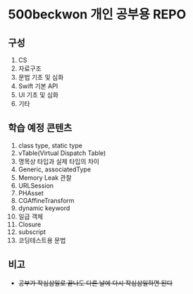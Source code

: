 # 500beckwon 개인 공부용 REPO
## 구성
1. CS
2. 자료구조
3. 문법 기초 및 심화
5. Swift 기본 API
6. UI 기초 및 심화 
7. 기타


## 학습 예정 콘텐츠
1. class type, static type 
2. vTable(Virtual Dispatch Table)
3. 명목상 타입과 실제 타입의 차이
4. Generic, associatedType
5. Memory Leak 관찰
6. URLSession
7. PHAsset
8. CGAffineTransform
9. dynamic keyword
10. 일급 객체
11. Closure
12. subscript
13. 코딩테스트용 문법
## 비고 
- ~~공부가 작심삼일로 끝나도 다른 날에 다시 작심삼일하면 된다~~
